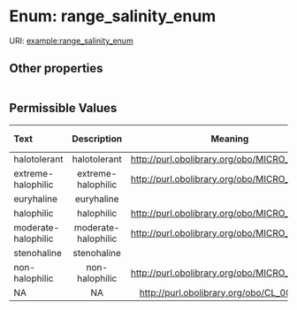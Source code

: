 
# Enum: range_salinity_enum




URI: [example:range_salinity_enum](https://w3id.org/examplerange_salinity_enum)


## Other properties

|  |  |  |
| --- | --- | --- |

## Permissible Values

| Text | Description | Meaning | Other Information |
| :--- | :---: | :---: | ---: |
| halotolerant | halotolerant | http://purl.obolibrary.org/obo/MICRO_0001316 |  |
| extreme-halophilic | extreme-halophilic | http://purl.obolibrary.org/obo/MICRO_0001314 |  |
| euryhaline | euryhaline |  |  |
| halophilic | halophilic | http://purl.obolibrary.org/obo/MICRO_0001314 |  |
| moderate-halophilic | moderate-halophilic | http://purl.obolibrary.org/obo/MICRO_0001314 |  |
| stenohaline | stenohaline |  |  |
| non-halophilic | non-halophilic | http://purl.obolibrary.org/obo/MICRO_0001314 |  |
| NA | NA | http://purl.obolibrary.org/obo/CL_0000895 |  |


